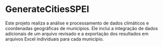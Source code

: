# GenerateCitiesSPEI
Este projeto realiza a análise e processamento de dados climáticos e coordenadas geográficas de municípios. Ele inclui  a integração de dados adicionais de um arquivo revisado e a exportação dos resultados em arquivos Excel individuais para cada município. 
